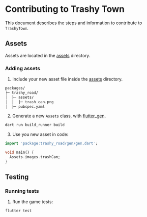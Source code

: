 # Contributing to Trashy Town

This document describes the steps and information to contribute to `TrashyTown`.

## Assets

Assets are located in the [assets](./assets/) directory.

### Adding assets

1. Include your new asset file inside the [assets](./assets/) directory.

```txt
packages/
├─ trashy_road/
│  ├─ assets/
│  │  ├─ trash_can.png
│  ├─ pubspec.yaml
```

2. Generate a new `Assets` class, with [flutter_gen](https://pub.dev/packages/flutter_gen).

```sh
dart run build_runner build
```

3. Use you new asset in code:

```dart
import 'package:trashy_road/gen/gen.dart';

void main() {
  Assets.images.trashCan;
}
```

## Testing

### Running tests

1. Run the game tests:

```sh
flutter test
```
